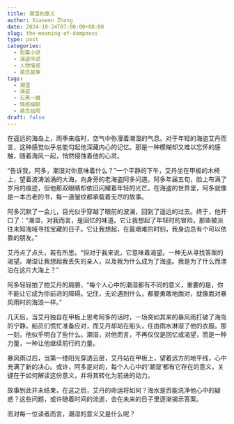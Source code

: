```yaml
---
title: 潮湿的意义
author: Xiaowen Zhang
date: 2024-10-24T07:00:00+08:00
slug: the-meaning-of-dampness
type: post
categories:
  - 短篇小说
  - 海盗传说
  - 人物情感
  - 悬念故事
tags:
  - 潮湿
  - 海盗
  - 石黑一雄
  - 情感细腻
  - 悬念结局
draft: false
---
```


在遥远的海岛上，雨季来临时，空气中弥漫着潮湿的气息。对于年轻的海盗艾丹而言，这种感觉似乎总能勾起他深藏内心的记忆。那是一种模糊却又难以忘怀的感触，随着海风一起，悄然侵蚀着他的心灵。

“告诉我，阿多，潮湿对你意味着什么？”一个平静的下午，艾丹坐在甲板的木椅上，望着波涛汹涌的大海，向身旁的老海盗阿多问道。阿多年届五旬，脸上布满了岁月的痕迹，但他那双眼睛却依旧闪耀着年轻的光芒。在海盗的世界里，阿多就像是一本古老的书，每一道皱纹都承载着无尽的故事。

阿多沉默了一会儿，目光似乎穿越了眼前的波澜，回到了遥远的过去。终于，他开口了：“潮湿，对我而言，是回忆的味道。它让我想起了年轻时的冒险，那些被派往未知海域寻找宝藏的日子。它让我想起，在最艰难的时刻，我身边总有个可以依靠的朋友。”

艾丹点了点头，若有所思。“但对于我来说，它意味着渴望。一种无从寻找答案的渴望。潮湿让我想起我丢失的亲人，以及我为什么成为了海盗。我是为了什么而漂泊在这片大海上？”

阿多轻轻拍了拍艾丹的肩膀，“每个人心中的潮湿都有不同的意义，重要的是，你不能让它成为你前进的障碍。记住，无论遇到什么，都要勇敢地面对，就像面对暴风雨时的海浪一样。”

几天后，当艾丹独自在甲板上思考阿多的话时，一场突如其来的暴风雨打破了海岛的宁静。船员们慌忙准备应对，而艾丹却站在船头，任由雨水淋湿了他的衣服。那一刻，他似乎明白了些什么。潮湿，对他而言，不再仅仅是回忆或渴望，而是一种力量，一种让他继续前行的力量。

暴风雨过后，当第一缕阳光穿透云层，艾丹站在甲板上，望着远方的地平线，心中充满了新的决心。或许，阿多是对的，每个人心中的‘潮湿’都有它存在的意义，关键在于如何解读这份意义，并将其转化为前进的动力。

故事到此并未结束，在这之后，艾丹的命运将如何？海水是否能洗净他心中的疑惑？这些问题，或许随着时间的流逝，会在未来的日子里逐渐揭示答案。

而对每一位读者而言，潮湿的意义又是什么呢？